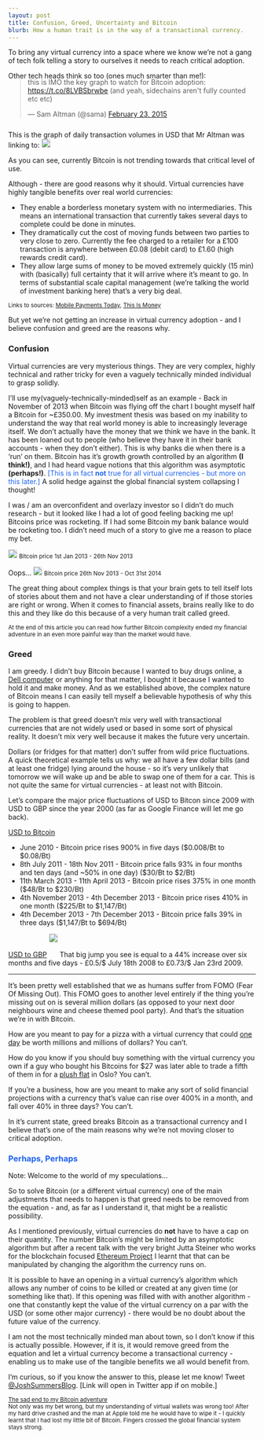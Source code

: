 ```yaml
---
layout: post
title: Confusion, Greed, Uncertainty and Bitcoin
blurb: How a human trait is in the way of a transactional currency.
---
```


To bring any virtual currency into a space where we know we’re not a gang of tech folk telling a story to ourselves it needs to reach critical adoption.  

Other tech heads think so too (ones much smarter than me!):
<div style="margin-top: -18px; margin-bottom: 25px;">
<blockquote class="twitter-tweet" lang="en"><p>this is IMO the key graph to watch for Bitcoin adoption: <a href="https://t.co/8LVBSbrwbe">https://t.co/8LVBSbrwbe</a> (and yeah, sidechains aren&#39;t fully counted etc etc)</p>&mdash; Sam Altman (@sama) <a href="https://twitter.com/sama/status/569948188829831169">February 23, 2015</a></blockquote>
<script async src="//platform.twitter.com/widgets.js" charset="utf-8"></script>
</div>

This is the graph of daily transaction volumes in USD that Mr Altman was linking to:
<img src="/images/bitcoinvolume.png" style="border:1px solid #dedede;">

As you can see, currently Bitcoin is not trending towards that critical level of use. 

Although - there are good reasons why it should. Virtual currencies have highly tangible benefits over real world currencies:

* They enable a borderless monetary system with no intermediaries. This means an international transaction that currently takes several days to complete could be done in minutes.
* They dramatically cut the cost of moving funds between two parties to very close to zero. Currently the fee charged to a retailer for a £100 transaction is anywhere between £0.08 (debit card) to £1.60 (high rewards credit card).
* They allow large sums of money to be moved extremely quickly (15 min) with (basically) full certainty that it will arrive where it’s meant to go. In terms of substantial scale capital management (we’re talking the world of investment banking here) that’s a very big deal.

<small>Links to sources: <a href="http://www.mobilepaymentstoday.com/articles/futureofpayments-bitcoin-has-advantages-over-traditional-banking-services/" target="_blank">Mobile Payments Today</a>, <a href="http://www.thisismoney.co.uk/money/cardsloans/article-2363930/Why-pay-use-credit-debit-card.html" target="_blank">This Is Money</a></small>

But yet we’re not getting an increase in virtual currency adoption - and I believe confusion and greed are the reasons why.

<h3>Confusion</h3>

Virtual currencies are very mysterious things. They are very complex, highly technical and rather tricky for even a vaguely technically minded individual to grasp solidly. 

I’ll use my(vaguely-technically-minded)self as an example - Back in November of 2013 when Bitcoin was flying off the chart I bought myself half a Bitcoin for ~£350.00. My investment thesis was based on my inability to understand the way that real world money is able to increasingly leverage itself. We don’t actually have the money that we think we have in the bank. It has been loaned out to people (who believe they have it in their bank accounts - when they don’t either). This is why banks die when there is a ‘run’ on them. Bitcoin has it’s growth growth controlled by an algorithm <b>(I think!)</b>, and I had heard vague notions that this algorithm was asymptotic <b>(perhaps!)</b>. <span style="color:#1D62F0">[This is in fact <b>not</b> true for all virtual currencies - but more on this later.]</span> A solid hedge against the global financial system collapsing I thought! 

I was / am an overconfident and overlazy investor so I didn’t do much research - but it looked like I had a lot of good feeling backing me up! Bitcoins price was rocketing. If I had some Bitcoin my bank balance would be rocketing too. I didn’t need much of a story to give me a reason to place my bet.

<img src="/images/jannovbitcoin.png" style="border:1px solid #dedede;">
<small>Bitcoin price 1st Jan 2013 - 26th Nov 2013</small>

Oops...
<img src="/images/novoctbitcoin.png" style="border:1px solid #dedede;"> 
<small>Bitcoin price 26th Nov 2013 - Oct 31st 2014</small>

The great thing about complex things is that your brain gets to tell itself lots of stories about them and not have a clear understanding of if those stories are right or wrong. When it comes to financial assets, brains really like to do this and they like do this because of a very human trait called greed.

<small>At the end of this article you can read how further Bitcoin complexity ended my financial adventure in an even more painful way than the market would have.</small>

<h3>Greed</h3>

I am greedy. I didn’t buy Bitcoin because I wanted to buy drugs online, a <a href="http://www.dell.com/learn/us/en/uscorp1/campaigns/bitcoin-marketing" target="_blank">Dell computer</a> or anything for that matter, I bought it because I wanted to hold it and make money. And as we established above, the complex nature of Bitcoin means I can easily tell myself a believable hypothesis of why this is going to happen.

The problem is that greed doesn’t mix very well with transactional currencies that are not widely used or based in some sort of physical reality. It doesn’t mix very well because it makes the future very uncertain. 

Dollars (or fridges for that matter) don’t suffer from wild price fluctuations. A quick theoretical example tells us why: we all have a few dollar bills (and at least one fridge) lying around the house - so it’s very unlikely that tomorrow we will wake up and be able to swap one of them for a car. This is not quite the same for virtual currencies - at least not with Bitcoin. 

Let’s compare the major price fluctuations of USD to Bitcon since 2009 with USD to GBP since the year 2000 (as far as Google Finance will let me go back).

<u>USD to Bitcoin</u><br>
* June 2010 - Bitcoin price rises 900% in five days ($0.008/Bt to $0.08/Bt)
* 8th July 2011 - 18th Nov 2011 - Bitcoin price falls 93% in four months and ten days (and ~50% in one day) ($30/Bt to $2/Bt)
* 11th March 2013 - 11th April 2013 -  Bitcoin price rises 375% in one month ($48/Bt to $230/Bt)
* 4th November 2013 - 4th December 2013 - Bitcoin price rises 410% in one month ($225/Bt to $1,147/Bt)
* 4th December 2013 - 7th December 2013 - Bitcoin price falls 39% in three days ($1,147/Bt to $694/Bt)


<u>USD to GBP</u>
<img src="/images/usdtogbp.png" style="border:1px solid #dedede; margin-bottom:30px;">
That big jump you see is equal to a 44% increase over six months and five days - £0.5/$ July 18th 2008 to £0.73/$ Jan 23rd 2009.

***

It’s been pretty well established that we as humans suffer from FOMO (Fear Of Missing Out). This FOMO goes to another level entirely if the thing you’re missing out on is several million dollars (as opposed to your next door neighbours wine and cheese themed pool party). And that’s the situation we’re in with Bitcoin. 

How are you meant to pay for a pizza with a virtual currency that could <a href="http://www.forbes.com/sites/ericmack/2013/12/23/the-bitcoin-pizza-purchase-thats-worth-7-million-today/" target="_blank">one day</a> be worth millions and millions of dollars? You can’t. 

How do you know if you should buy something with the virtual currency you own if a guy who bought his Bitcoins for $27 was later able to trade a fifth of them in for a <a href="http://www.theguardian.com/technology/2013/oct/29/bitcoin-forgotten-currency-norway-oslo-home" target="_blank">plush flat</a> in Oslo? You can’t. 

If you’re a business, how are you meant to make any sort of solid financial projections with a currency that’s value can rise over 400% in a month, and fall over 40% in three days? You can’t.

In it’s current state, greed breaks Bitcoin as a transactional currency and I believe that’s one of the main reasons why we’re not moving closer to critical adoption. 

<h3 style="color:#1D62F0">Perhaps, Perhaps</h3>

Note: Welcome to the world of my speculations...

So to solve Bitcoin (or a different virtual currency) one of the main adjustments that needs to happen is that greed needs to be removed from the equation - and, as far as I understand it, that might be a realistic possibility.

As I mentioned previously, virtual currencies do <b>not</b> have to have a cap on their quantity. The number Bitcoin’s might be limited by an asymptotic algorithm but after a recent talk with the very bright Jutta Steiner who works for the blockchain focused <a href="https://ethereum.org/"  target="_blank">Ethereum Project</a> I learnt that that can be manipulated by changing the algorithm the currency runs on. 

It is possible to have an opening in a virtual currency’s algorithm which allows any number of coins to be killed or created at any given time (or something like that). If this opening was filled with with another algorithm - one that constantly kept the value of the virtual currency on a par with the USD (or some other major currency) - there would be no doubt about the future value of the currency. 

I am not the most technically minded man about town, so I don’t know if this is actually possible. However, if it is, it would remove greed from the equation and let a virtual currency become a transactional currency - enabling us to make use of the tangible benefits we all would benefit from.

I’m curious, so if you know the answer to this, please let me know! Tweet <a href="http://deeplink.me/twitter.com/joshsummersblog">@JoshSummersBlog</a>. [Link will open in Twitter app if on mobile.]

<small>
<u>The sad end to my Bitcoin adventure</u><br>
Not only was my bet wrong, but my understanding of virtual wallets was wrong too! After my hard drive crashed and the man at Apple told me he would have to wipe it - I quickly learnt that I had lost my little bit of Bitcoin. Fingers crossed the global financial system stays strong.
</small>